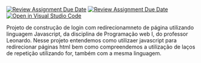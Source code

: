 [![Review Assignment Due Date](https://classroom.github.com/assets/deadline-readme-button-24ddc0f5d75046c5622901739e7c5dd533143b0c8e959d652212380cedb1ea36.svg)](https://classroom.github.com/a/gxvVr157)
[![Review Assignment Due Date](https://classroom.github.com/assets/deadline-readme-button-24ddc0f5d75046c5622901739e7c5dd533143b0c8e959d652212380cedb1ea36.svg)](https://classroom.github.com/a/td1d0vai)
[![Open in Visual Studio Code](https://classroom.github.com/assets/open-in-vscode-718a45dd9cf7e7f842a935f5ebbe5719a5e09af4491e668f4dbf3b35d5cca122.svg)](https://classroom.github.com/online_ide?assignment_repo_id=11364641&assignment_repo_type=AssignmentRepo)

Projeto de construção de login com redirecionamneto de página utilizando linguagem Javascript, da disciplina de Programação web I, do professor Leonardo.
Nesse projeto entendemos como utilizaer javascript para redirecionar páginas html bem como compreendemos a utilização de laços de repetição utilizando for, também com a mesma linguagem.